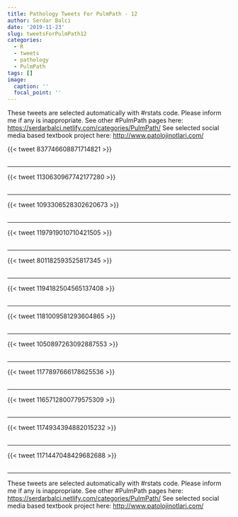 ```yaml
---
title: Pathology Tweets For PulmPath - 12
author: Serdar Balci
date: '2019-11-23'
slug: tweetsForPulmPath12
categories:
  - R
  - tweets
  - pathology
  - PulmPath
tags: []
image:
  caption: ''
  focal_point: ''
---
```



These tweets are selected automatically with #rstats code. Please inform me if any is inappropriate.
See other #PulmPath pages here: https://serdarbalci.netlify.com/categories/PulmPath/ 
See selected social media based textbook project here: http://www.patolojinotlari.com/

{{< tweet 837746608871714821 >}}
<br>
<br>
<hr>
{{< tweet 1130630967742177280 >}}
<br>
<br>
<hr>
{{< tweet 1093306528302620673 >}}
<br>
<br>
<hr>
{{< tweet 1197919010710421505 >}}
<br>
<br>
<hr>
{{< tweet 801182593525817345 >}}
<br>
<br>
<hr>
{{< tweet 1194182504565137408 >}}
<br>
<br>
<hr>
{{< tweet 1181009581293604865 >}}
<br>
<br>
<hr>
{{< tweet 1050897263092887553 >}}
<br>
<br>
<hr>
{{< tweet 1177897666178625536 >}}
<br>
<br>
<hr>
{{< tweet 1165712800779575309 >}}
<br>
<br>
<hr>
{{< tweet 1174934394882015232 >}}
<br>
<br>
<hr>
{{< tweet 1171447048429682688 >}}
<br>
<br>
<hr>


These tweets are selected automatically with #rstats code. Please inform me if any is inappropriate.
See other #PulmPath pages here: https://serdarbalci.netlify.com/categories/PulmPath/ 
See selected social media based textbook project here: http://www.patolojinotlari.com/
